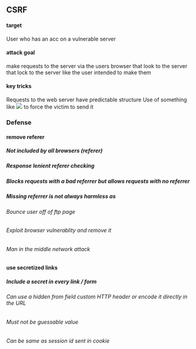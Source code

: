 ## CSRF
#### target 
User who has an acc on a vulnerable server
#### attack goal
make requests to the server via the users browser that look to the server that lock to the server like the user intended to make them
#### key tricks
Requests to the web server have predictable structure
Use of something like <img src=...> to force the victim to send it

### Defense
#### remove referer
##### Not included by all browsers (referer)
##### Response lenient referer checking 
##### Blocks requests with a bad referrer but allows requests with no referrer
##### Missing referrer is not always harmless as
###### Bounce user off of ftp page
###### Exploit browser vulnerablity and remove it
###### Man in the middle network attack

#### use secretized links
##### Include a secret in every link / form
###### Can use a hidden from field custom HTTP header or encode it directly in the URL
###### Must not be guessable value
###### Can be same as session id sent in cookie

